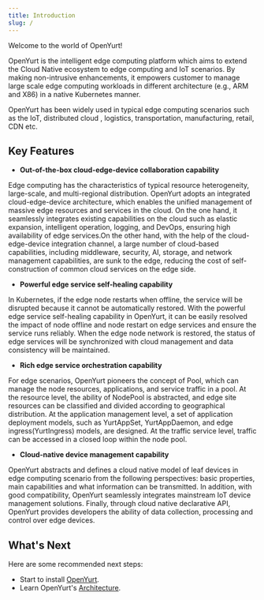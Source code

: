 ```yaml
---
title: Introduction
slug: /
---
```


Welcome to the world of OpenYurt!

OpenYurt is the intelligent edge computing platform which aims to extend the Cloud Native ecosystem to edge computing and IoT scenarios.
By making non-intrusive enhancements, it empowers customer to manage large scale edge computing workloads in different architecture (e.g., ARM and X86) in a native Kubernetes manner.

OpenYurt has been widely used in typical edge computing scenarios such as the IoT, distributed cloud , logistics, transportation, manufacturing, retail, CDN etc.


## Key Features
- **Out-of-the-box cloud-edge-device collaboration capability**

Edge computing has the characteristics of typical resource heterogeneity, large-scale, and multi-regional distribution.
OpenYurt adopts an integrated cloud-edge-device architecture, which enables the unified management of massive edge resources and services in the cloud.
On the one hand, it seamlessly integrates existing capabilities on the cloud such as elastic expansion, intelligent operation, logging, and DevOps,
ensuring high availability of edge services.On the other hand, with the help of the cloud-edge-device integration channel, a large number of cloud-based capabilities,
including middleware, security, AI, storage, and network management capabilities, are sunk to the edge, reducing the cost of self-construction of common cloud services on the edge side.

- **Powerful edge service self-healing capability**

In Kubernetes, if the edge node restarts when offline, the service will be disrupted because it cannot be automatically restored.
With the powerful edge service self-healing capability in OpenYurt, it can be easily resolved the impact of node offline and node restart
on edge services and ensure the service runs reliably. When the edge node network is restored, the status of edge services will be synchronized
with cloud management and data consistency will be maintained.

- **Rich edge service orchestration capability**

For edge scenarios, OpenYurt pioneers the concept of Pool, which can manage the node resources, applications, and service traffic in a pool.
At the resource level, the ability of NodePool is abstracted, and edge site resources can be classified and divided according to geographical distribution.
At the application management level, a set of application deployment models, such as YurtAppSet, YurtAppDaemon, and edge ingress(YurtIngress)
models, are designed. At the traffic service level, traffic can be accessed in a closed loop within the node pool.

- **Cloud-native device management capability**

OpenYurt abstracts and defines a cloud native model of leaf devices in edge computing scenario from the following perspectives:
basic properties, main capabilities and what information can be transmitted. In addition, with good compatibility, OpenYurt seamlessly
integrates mainstream IoT device management solutions. Finally, through cloud native declarative API, OpenYurt provides developers
the ability of data collection, processing and control over edge devices.


## What's Next
Here are some recommended next steps:
- Start to install [OpenYurt](./installation/summary.md).
- Learn OpenYurt's [Architecture](./core-concepts/architecture.md).
